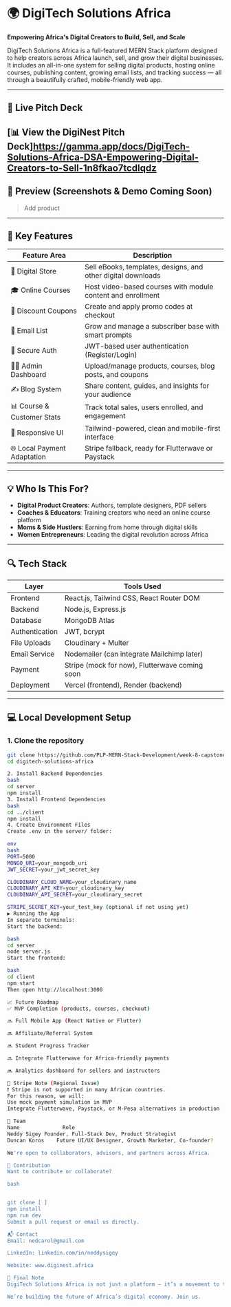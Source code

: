 # 🌍 DigiTech Solutions Africa  
**Empowering Africa's Digital Creators to Build, Sell, and Scale**

DigiTech Solutions Africa is a full-featured MERN Stack platform designed to help creators across Africa launch, sell, and grow their digital businesses. It includes an all-in-one system for selling digital products, hosting online courses, publishing content, growing email lists, and tracking success — all through a beautifully crafted, mobile-friendly web app.

---

## 🚀 Live Pitch Deck  
[📊 View the DigiNest Pitch Deck]https://gamma.app/docs/DigiTech-Solutions-Africa-DSA-Empowering-Digital-Creators-to-Sell-1n8fkao7tcdlqdz
---

## 📸 Preview (Screenshots & Demo Coming Soon)

> Add product 

---

## 🎯 Key Features

| Feature Area | Description |
|--------------|-------------|
| 🛒 Digital Store | Sell eBooks, templates, designs, and other digital downloads |
| 🎓 Online Courses | Host video-based courses with module content and enrollment |
| 🧾 Discount Coupons | Create and apply promo codes at checkout |
| 📧 Email List | Grow and manage a subscriber base with smart prompts |
| 🔐 Secure Auth | JWT-based user authentication (Register/Login) |
| 🧑‍💻 Admin Dashboard | Upload/manage products, courses, blog posts, and coupons |
| ✍️ Blog System | Share content, guides, and insights for your audience |
| 📊 Course & Customer Stats | Track total sales, users enrolled, and engagement |
| 📱 Responsive UI | Tailwind-powered, clean and mobile-first interface |
| 🌐 Local Payment Adaptation | Stripe fallback, ready for Flutterwave or Paystack |

---

## 💡 Who Is This For?

- **Digital Product Creators**: Authors, template designers, PDF sellers
- **Coaches & Educators**: Training creators who need an online course platform
- **Moms & Side Hustlers**: Earning from home through digital skills
- **Women Entrepreneurs**: Leading the digital revolution across Africa

---

## 🔍 Tech Stack

| Layer         | Tools Used |
|---------------|------------|
| Frontend      | React.js, Tailwind CSS, React Router DOM |
| Backend       | Node.js, Express.js |
| Database      | MongoDB Atlas |
| Authentication| JWT, bcrypt |
| File Uploads  | Cloudinary + Multer |
| Email Service | Nodemailer (can integrate Mailchimp later) |
| Payment       | Stripe (mock for now), Flutterwave coming soon |
| Deployment    | Vercel (frontend), Render (backend) |

---

## 💻 Local Development Setup

### 1. Clone the repository

```bash
git clone https://github.com/PLP-MERN-Stack-Development/week-8-capstone_-Nedcarol
cd digitech-solutions-africa

2. Install Backend Dependencies
bash
cd server
npm install
3. Install Frontend Dependencies
bash
cd ../client
npm install
4. Create Environment Files
Create .env in the server/ folder:

env
bash
PORT=5000
MONGO_URI=your_mongodb_uri
JWT_SECRET=your_jwt_secret_key

CLOUDINARY_CLOUD_NAME=your_cloudinary_name
CLOUDINARY_API_KEY=your_cloudinary_key
CLOUDINARY_API_SECRET=your_cloudinary_secret

STRIPE_SECRET_KEY=your_test_key (optional if not using yet)
▶️ Running the App
In separate terminals:
Start the backend:

bash
cd server
node server.js
Start the frontend:

bash
cd client
npm start
Then open http://localhost:3000

📈 Future Roadmap
✅ MVP Completion (products, courses, checkout)

🔜 Full Mobile App (React Native or Flutter)

🔜 Affiliate/Referral System

🔜 Student Progress Tracker

🔜 Integrate Flutterwave for Africa-friendly payments

🔜 Analytics dashboard for sellers and instructors

💬 Stripe Note (Regional Issue)
❗ Stripe is not supported in many African countries.
For this reason, we will:
Use mock payment simulation in MVP
Integrate Flutterwave, Paystack, or M-Pesa alternatives in production

👥 Team
Name	          Role
Neddy Sigey	Founder, Full-Stack Dev, Product Strategist
Duncan Koros	Future UI/UX Designer, Growth Marketer, Co-founder?

We're open to collaborators, advisors, and partners across Africa.

🤝 Contribution
Want to contribute or collaborate?

bash


git clone [ ]
npm install
npm run dev
Submit a pull request or email us directly.

📬 Contact
Email: nedcarol@gmail.com

LinkedIn: linkedin.com/in/neddysigey

Website: www.diginest.africa

🙌 Final Note
DigiTech Solutions Africa is not just a platform — it’s a movement to transform creators into digital entrepreneurs.

We’re building the future of Africa’s digital economy. Join us.


